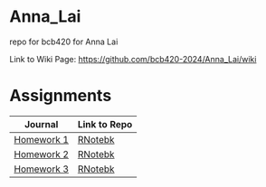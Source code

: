 # Anna_Lai
repo for bcb420 for Anna Lai

Link to Wiki Page: https://github.com/bcb420-2024/Anna_Lai/wiki


# Assignments

| Journal         | Link to Repo                                                                                           |
|-----------------|--------------------------------------------------------------------------------------------------------|
| [Homework 1](https://github.com/bcb420-2024/Anna_Lai/wiki/Assignment-%231-%E2%80%90-Data-set-selection-and-initial-Processing)       | [RNotebk](https://html-preview.github.io/?url=https://github.com/bcb420-2024/Anna_Lai/blob/main/A1_AnnaLai.html) |
| [Homework 2](https://github.com/bcb420-2024/Anna_Lai/wiki/Assignment-%232-%E2%80%90-Differential-Gene-expression-and-Preliminary-ORA)      | [RNotebk](https://html-preview.github.io/?url=https://github.com/bcb420-2024/Anna_Lai/blob/main/A2_AnnaLai.html) |
| [Homework 3](https://github.com/bcb420-2024/Anna_Lai/blob/main/A3_AnnaLai.Rmd)     | [RNotebk](https://html-preview.github.io/?url=https://github.com/bcb420-2024/Anna_Lai/blob/main/A3_AnnaLai.html) |
